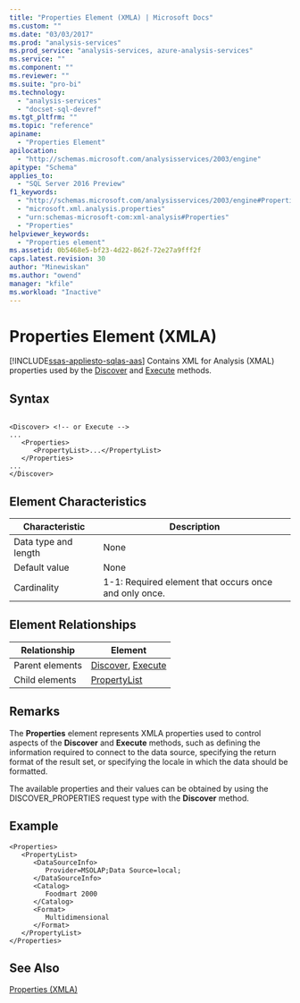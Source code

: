 ```yaml
---
title: "Properties Element (XMLA) | Microsoft Docs"
ms.custom: ""
ms.date: "03/03/2017"
ms.prod: "analysis-services"
ms.prod_service: "analysis-services, azure-analysis-services"
ms.service: ""
ms.component: ""
ms.reviewer: ""
ms.suite: "pro-bi"
ms.technology: 
  - "analysis-services"
  - "docset-sql-devref"
ms.tgt_pltfrm: ""
ms.topic: "reference"
apiname: 
  - "Properties Element"
apilocation: 
  - "http://schemas.microsoft.com/analysisservices/2003/engine"
apitype: "Schema"
applies_to: 
  - "SQL Server 2016 Preview"
f1_keywords: 
  - "http://schemas.microsoft.com/analysisservices/2003/engine#Properties"
  - "microsoft.xml.analysis.properties"
  - "urn:schemas-microsoft-com:xml-analysis#Properties"
  - "Properties"
helpviewer_keywords: 
  - "Properties element"
ms.assetid: 0b5468e5-bf23-4d22-862f-72e27a9fff2f
caps.latest.revision: 30
author: "Minewiskan"
ms.author: "owend"
manager: "kfile"
ms.workload: "Inactive"
---
```

# Properties Element (XMLA)
[!INCLUDE[ssas-appliesto-sqlas-aas](../../../includes/ssas-appliesto-sqlas-aas.md)]
  Contains XML for Analysis (XMAL) properties used by the [Discover](../../../analysis-services/xmla/xml-elements-methods-discover.md) and [Execute](../../../analysis-services/xmla/xml-elements-methods-execute.md) methods.  
  
## Syntax  
  
```  
  
<Discover> <!-- or Execute -->  
...  
   <Properties>  
      <PropertyList>...</PropertyList>  
   </Properties>  
...  
</Discover>  
```  
  
## Element Characteristics  
  
|Characteristic|Description|  
|--------------------|-----------------|  
|Data type and length|None|  
|Default value|None|  
|Cardinality|1-1: Required element that occurs once and only once.|  
  
## Element Relationships  
  
|Relationship|Element|  
|------------------|-------------|  
|Parent elements|[Discover](../../../analysis-services/xmla/xml-elements-methods-discover.md), [Execute](../../../analysis-services/xmla/xml-elements-methods-execute.md)|  
|Child elements|[PropertyList](../../../analysis-services/xmla/xml-elements-properties/propertylist-element-xmla.md)|  
  
## Remarks  
 The **Properties** element represents XMLA properties used to control aspects of the **Discover** and **Execute** methods, such as defining the information required to connect to the data source, specifying the return format of the result set, or specifying the locale in which the data should be formatted.  
  
 The available properties and their values can be obtained by using the DISCOVER_PROPERTIES request type with the **Discover** method.  
  
## Example  
  
```  
<Properties>  
   <PropertyList>  
      <DataSourceInfo>  
         Provider=MSOLAP;Data Source=local;  
      </DataSourceInfo>  
      <Catalog>  
         Foodmart 2000  
      </Catalog>  
      <Format>  
         Multidimensional  
      </Format>  
   </PropertyList>  
</Properties>  
```  
  
## See Also  
 [Properties &#40;XMLA&#41;](../../../analysis-services/xmla/xml-elements-properties/xml-elements-properties.md)  
  
  
